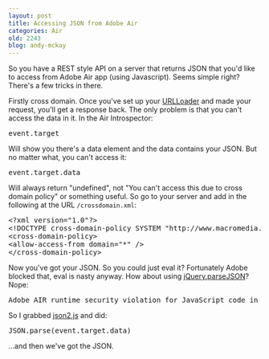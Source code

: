 ```yaml
---
layout: post
title: Accessing JSON from Adobe Air
categories: Air
old: 2243
blog: andy-mckay
---
```

<p>So you have a REST style API on a server that returns JSON that you'd like to access from Adobe Air app (using Javascript). Seems simple right? There's a few tricks in there.</p>
<p>Firstly cross domain. Once you've set up your <a href="http://help.adobe.com/en_US/AIR/1.5/devappshtml/WS5b3ccc516d4fbf351e63e3d118666ade46-7cb1.html#WS5b3ccc516d4fbf351e63e3d118666ade46-7ca9">URLLoader</a> and made your request, you'll get a response back. The only problem is that you can't access the data in it. In the Air Introspector:</p>
<pre>event.target</pre>
<p>Will show you there's a data element and the data contains your JSON. But no matter what, you can't access it:</p>
<pre>event.target.data</pre>
<p>Will always return "undefined", not "You can't access this due to cross domain policy" or something useful. So go to your server and add in the following at the URL <code>/crossdomain.xml</code>:</p>
<pre>&lt;?xml version="1.0"?&gt;
&lt;!DOCTYPE cross-domain-policy SYSTEM "http://www.macromedia.com/xml/dtds/cross-domain-policy.dtd"&gt;
&lt;cross-domain-policy&gt;
&lt;allow-access-from domain="*" /&gt;
&lt;/cross-domain-policy&gt;
</pre>
<p>Now you've got your JSON. So you could just eval it? Fortunately Adobe blocked that, eval is nasty anyway. How about using <a href="http://api.jquery.com/jQuery.parseJSON/">jQuery.parseJSON</a>? Nope:</p>
<pre>Adobe AIR runtime security violation for JavaScript code in the application security sandbox</pre>
<p>So I grabbed <a href="http://www.json.org/js.html">json2.js</a> and did:</p>
<pre>JSON.parse(event.target.data)</pre>
<p>...and then we've got the JSON.</p>